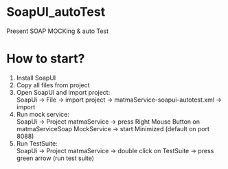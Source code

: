 # SoapUI_autoTest
Present SOAP MOCKing &amp; auto Test 

# How to start?
1. Install SoapUI
2. Copy all files from project
3. Open SoapUI and import project: <br>SoapUi -> File -> import project -> matmaService-soapui-autotest.xml -> import
5. Run mock service: <br>SoapUi -> Project matmaService -> press Right Mouse Button on matmaServiceSoap MockService -> start Minimized (default on port 8088)
6. Run TestSuite: <br> SoapUi -> Project matmaService -> double click on TestSuite -> press green arrow (run test suite)

